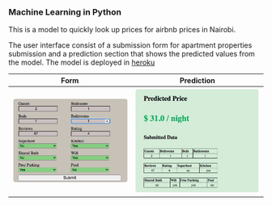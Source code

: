 ### Machine Learning in Python
This is a model to quickly look up prices for airbnb prices in Nairobi. 

The user interface consist of a submission form for apartment properties submission and a prediction section that shows the predicted values from the model. 
The model is deployed in [heroku](https://naimodel.herokuapp.com/)

 Form                            |Prediction                           
:-------------------------------:|:------------------------------------:
![form](/img/submission_form.png)|![predicted](/img/predicted_price.png)
